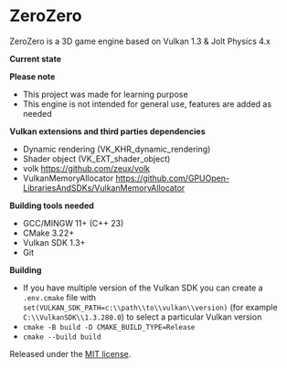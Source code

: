 # ZeroZero

ZeroZero is a 3D game engine based on Vulkan 1.3 & Jolt Physics 4.x

**Current state**


**Please note**
- This project was made for learning purpose
- This engine is not intended for general use, features are added as needed

**Vulkan extensions and third parties dependencies**
- Dynamic rendering (VK_KHR_dynamic_rendering)
- Shader object (VK_EXT_shader_object)
- volk https://github.com/zeux/volk
- VulkanMemoryAllocator https://github.com/GPUOpen-LibrariesAndSDKs/VulkanMemoryAllocator

**Building tools needed**
- GCC/MINGW 11+ (C++ 23)
- CMake 3.22+
- Vulkan SDK 1.3+ 
- Git

**Building**
- If you have multiple version of the Vulkan SDK you can create a `.env.cmake` file with `set(VULKAN_SDK_PATH=c:\\path\\to\\vulkan\\version)` (for example `C:\\VulkanSDK\\1.3.280.0`) to select a particular Vulkan version
- `cmake -B build -D CMAKE_BUILD_TYPE=Release`
- `cmake --build build`

Released under the [MIT license](https://raw.githubusercontent.com/HenriMichelon/zero_zero/main/LICENSE.txt).
